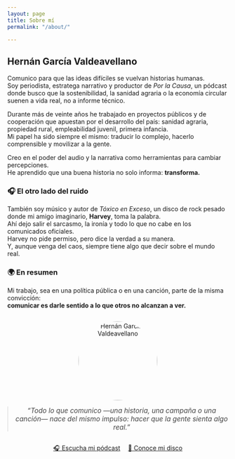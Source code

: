 ```yaml
---
layout: page
title: Sobre mí
permalink: "/about/"

---
```


## Hernán García Valdeavellano

Comunico para que las ideas difíciles se vuelvan historias humanas.  
Soy periodista, estratega narrativo y productor de *Por la Causa*, un pódcast donde busco que la sostenibilidad, la sanidad agraria o la economía circular suenen a vida real, no a informe técnico.

Durante más de veinte años he trabajado en proyectos públicos y de cooperación que apuestan por el desarrollo del país: sanidad agraria, propiedad rural, empleabilidad juvenil, primera infancia.  
Mi papel ha sido siempre el mismo: traducir lo complejo, hacerlo comprensible y movilizar a la gente.

Creo en el poder del audio y la narrativa como herramientas para cambiar percepciones.  
He aprendido que una buena historia no solo informa: **transforma.**

### 🎧 El otro lado del ruido
También soy músico y autor de *Tóxico en Exceso*, un disco de rock pesado donde mi amigo imaginario, **Harvey**, toma la palabra.  
Ahí dejo salir el sarcasmo, la ironía y todo lo que no cabe en los comunicados oficiales.  
Harvey no pide permiso, pero dice la verdad a su manera.  
Y, aunque venga del caos, siempre tiene algo que decir sobre el mundo real.

### 🌍 En resumen
Mi trabajo, sea en una política pública o en una canción, parte de la misma convicción:  
**comunicar es darle sentido a lo que otros no alcanzan a ver.**

<div style="text-align:center; margin-top:2em;">
  <img src="{{site.baseurl}}/assets/images/hernan.jpg" alt="Hernán García Valdeavellano" style="border-radius:50%; width:180px; margin-bottom:1em;">
  
  <blockquote style="font-style:italic; font-size:1.1em; color:#444; max-width:600px; margin:0 auto;">
    “Todo lo que comunico —una historia, una campaña o una canción— nace del mismo impulso: hacer que la gente sienta algo real.”
  </blockquote>

  <div style="margin-top:2em;">
    <a href="{{site.baseurl}}/podcast" class="btn btn-dark text-white px-4 py-2" style="margin-right:1em;">🎧 Escucha mi pódcast</a>
    <a href="{{site.baseurl}}/toxiconexceso" class="btn btn-outline-dark px-4 py-2">🎸 Conoce mi disco</a>
  </div>
</div>
